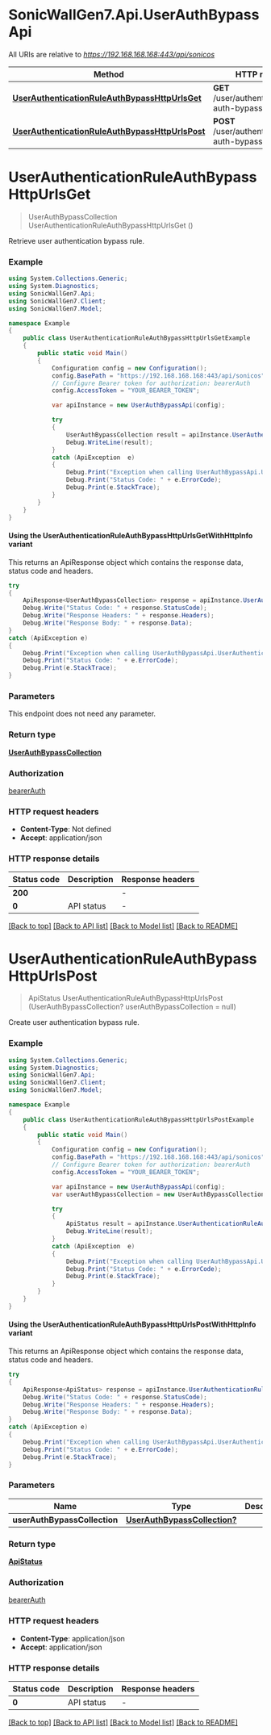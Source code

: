 # SonicWallGen7.Api.UserAuthBypassApi

All URIs are relative to *https://192.168.168.168:443/api/sonicos*

| Method | HTTP request | Description |
|--------|--------------|-------------|
| [**UserAuthenticationRuleAuthBypassHttpUrlsGet**](UserAuthBypassApi.md#userauthenticationruleauthbypasshttpurlsget) | **GET** /user/authentication/rule-auth-bypass-http-urls |  |
| [**UserAuthenticationRuleAuthBypassHttpUrlsPost**](UserAuthBypassApi.md#userauthenticationruleauthbypasshttpurlspost) | **POST** /user/authentication/rule-auth-bypass-http-urls |  |

<a id="userauthenticationruleauthbypasshttpurlsget"></a>
# **UserAuthenticationRuleAuthBypassHttpUrlsGet**
> UserAuthBypassCollection UserAuthenticationRuleAuthBypassHttpUrlsGet ()



Retrieve user authentication bypass rule.

### Example
```csharp
using System.Collections.Generic;
using System.Diagnostics;
using SonicWallGen7.Api;
using SonicWallGen7.Client;
using SonicWallGen7.Model;

namespace Example
{
    public class UserAuthenticationRuleAuthBypassHttpUrlsGetExample
    {
        public static void Main()
        {
            Configuration config = new Configuration();
            config.BasePath = "https://192.168.168.168:443/api/sonicos";
            // Configure Bearer token for authorization: bearerAuth
            config.AccessToken = "YOUR_BEARER_TOKEN";

            var apiInstance = new UserAuthBypassApi(config);

            try
            {
                UserAuthBypassCollection result = apiInstance.UserAuthenticationRuleAuthBypassHttpUrlsGet();
                Debug.WriteLine(result);
            }
            catch (ApiException  e)
            {
                Debug.Print("Exception when calling UserAuthBypassApi.UserAuthenticationRuleAuthBypassHttpUrlsGet: " + e.Message);
                Debug.Print("Status Code: " + e.ErrorCode);
                Debug.Print(e.StackTrace);
            }
        }
    }
}
```

#### Using the UserAuthenticationRuleAuthBypassHttpUrlsGetWithHttpInfo variant
This returns an ApiResponse object which contains the response data, status code and headers.

```csharp
try
{
    ApiResponse<UserAuthBypassCollection> response = apiInstance.UserAuthenticationRuleAuthBypassHttpUrlsGetWithHttpInfo();
    Debug.Write("Status Code: " + response.StatusCode);
    Debug.Write("Response Headers: " + response.Headers);
    Debug.Write("Response Body: " + response.Data);
}
catch (ApiException e)
{
    Debug.Print("Exception when calling UserAuthBypassApi.UserAuthenticationRuleAuthBypassHttpUrlsGetWithHttpInfo: " + e.Message);
    Debug.Print("Status Code: " + e.ErrorCode);
    Debug.Print(e.StackTrace);
}
```

### Parameters
This endpoint does not need any parameter.
### Return type

[**UserAuthBypassCollection**](UserAuthBypassCollection.md)

### Authorization

[bearerAuth](../README.md#bearerAuth)

### HTTP request headers

 - **Content-Type**: Not defined
 - **Accept**: application/json


### HTTP response details
| Status code | Description | Response headers |
|-------------|-------------|------------------|
| **200** |  |  -  |
| **0** | API status |  -  |

[[Back to top]](#) [[Back to API list]](../README.md#documentation-for-api-endpoints) [[Back to Model list]](../README.md#documentation-for-models) [[Back to README]](../README.md)

<a id="userauthenticationruleauthbypasshttpurlspost"></a>
# **UserAuthenticationRuleAuthBypassHttpUrlsPost**
> ApiStatus UserAuthenticationRuleAuthBypassHttpUrlsPost (UserAuthBypassCollection? userAuthBypassCollection = null)



Create user authentication bypass rule.

### Example
```csharp
using System.Collections.Generic;
using System.Diagnostics;
using SonicWallGen7.Api;
using SonicWallGen7.Client;
using SonicWallGen7.Model;

namespace Example
{
    public class UserAuthenticationRuleAuthBypassHttpUrlsPostExample
    {
        public static void Main()
        {
            Configuration config = new Configuration();
            config.BasePath = "https://192.168.168.168:443/api/sonicos";
            // Configure Bearer token for authorization: bearerAuth
            config.AccessToken = "YOUR_BEARER_TOKEN";

            var apiInstance = new UserAuthBypassApi(config);
            var userAuthBypassCollection = new UserAuthBypassCollection?(); // UserAuthBypassCollection? |  (optional) 

            try
            {
                ApiStatus result = apiInstance.UserAuthenticationRuleAuthBypassHttpUrlsPost(userAuthBypassCollection);
                Debug.WriteLine(result);
            }
            catch (ApiException  e)
            {
                Debug.Print("Exception when calling UserAuthBypassApi.UserAuthenticationRuleAuthBypassHttpUrlsPost: " + e.Message);
                Debug.Print("Status Code: " + e.ErrorCode);
                Debug.Print(e.StackTrace);
            }
        }
    }
}
```

#### Using the UserAuthenticationRuleAuthBypassHttpUrlsPostWithHttpInfo variant
This returns an ApiResponse object which contains the response data, status code and headers.

```csharp
try
{
    ApiResponse<ApiStatus> response = apiInstance.UserAuthenticationRuleAuthBypassHttpUrlsPostWithHttpInfo(userAuthBypassCollection);
    Debug.Write("Status Code: " + response.StatusCode);
    Debug.Write("Response Headers: " + response.Headers);
    Debug.Write("Response Body: " + response.Data);
}
catch (ApiException e)
{
    Debug.Print("Exception when calling UserAuthBypassApi.UserAuthenticationRuleAuthBypassHttpUrlsPostWithHttpInfo: " + e.Message);
    Debug.Print("Status Code: " + e.ErrorCode);
    Debug.Print(e.StackTrace);
}
```

### Parameters

| Name | Type | Description | Notes |
|------|------|-------------|-------|
| **userAuthBypassCollection** | [**UserAuthBypassCollection?**](UserAuthBypassCollection?.md) |  | [optional]  |

### Return type

[**ApiStatus**](ApiStatus.md)

### Authorization

[bearerAuth](../README.md#bearerAuth)

### HTTP request headers

 - **Content-Type**: application/json
 - **Accept**: application/json


### HTTP response details
| Status code | Description | Response headers |
|-------------|-------------|------------------|
| **0** | API status |  -  |

[[Back to top]](#) [[Back to API list]](../README.md#documentation-for-api-endpoints) [[Back to Model list]](../README.md#documentation-for-models) [[Back to README]](../README.md)

